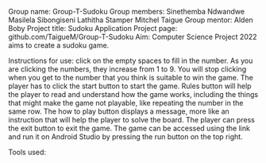 Group name: Group-T-Sudoku
 Group members: Sinethemba Ndwandwe
                   Masilela Sibongiseni
               	      Lathitha Stamper
               	      Mitchel Taigue
Group mentor: Alden Boby
Project title: Sudoku Application
Project page: github.com/TaigueM/Group-T-Sudoku
Aim: Computer Science Project 2022 aims to create a sudoku game.

Instructions for use:  click on the empty spaces to fill in the number.  As you are clicking the numbers, they increase from 1 to 9. You will stop clicking when you get to the number that you think is suitable to win the game. The player has to click the start button to start the game. Rules button will help the player to read and understand how the game works, including the things that might make the game not playable, like repeating the number in the same row. The how to play button displays a message, more like an instruction that will help the player to solve the board. The player can press the exit button to exit the game.  The game can be accessed using the link and run it on Android Studio by pressing the run button on the top right.

Tools used: 

